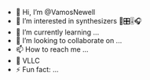 - 👋 Hi, I’m @VamosNewell
- 👀 I’m interested in synthesizers 🎹🎛🎚🎧
- 🌱 I’m currently learning ...
- 💞️ I’m looking to collaborate on ...
- 📫 How to reach me ...
- 🦁 VLLC
- ⚡ Fun fact: ...

<!---
VamosNewell/VamosNewell is a ✨ special ✨ repository because its `README.md` (this file) appears on your GitHub profile.
You can click the Preview link to take a look at your changes.
--->
